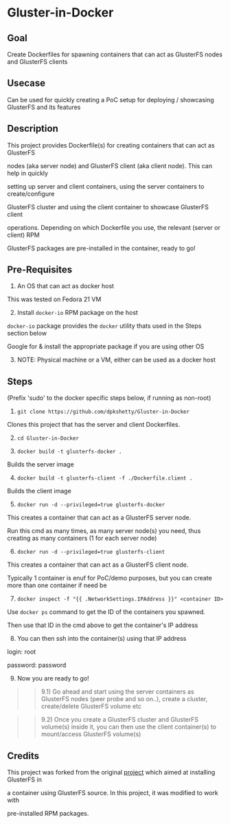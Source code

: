 Gluster-in-Docker
=================

Goal
----

Create Dockerfiles for spawning containers that can act as GlusterFS nodes and GlusterFS clients

Usecase
-------

Can be used for quickly creating a PoC setup for deploying / showcasing GlusterFS and its features

Description
-----------

This project provides Dockerfile(s) for creating containers that can act as GlusterFS

nodes (aka server node) and GlusterFS client (aka client node). This can help in quickly

setting up server and client containers, using the server containers to create/configure

GlusterFS cluster and using the client container to showcase GlusterFS client

operations. Depending on which Dockerfile you use, the relevant (server or client) RPM

GlusterFS packages are pre-installed in the container, ready to go!

Pre-Requisites
--------------

1) An OS that can act as docker host

This was tested on Fedora 21 VM

2) Install `docker-io` RPM package on the host

`docker-io` package provides the `docker` utility thats used in the Steps section below

Google for & install the appropriate package if you are using other OS

3) NOTE: Physical machine or a VM, either can be used as a docker host

Steps
-----

(Prefix 'sudo' to the docker specific steps below, if running as non-root)

1) ```git clone https://github.com/dpkshetty/Gluster-in-Docker```

Clones this project that has the server and client Dockerfiles.

2) ```cd Gluster-in-Docker```

3) ```docker build -t glusterfs-docker .```

Builds the server image

4) ```docker build -t glusterfs-client -f ./Dockerfile.client .```

Builds the client image

5) ```docker run -d --privileged=true glusterfs-docker```

This creates a container that can act as a GlusterFS server node.

Run this cmd as many times, as many server node(s) you need, thus creating as many
containers (1 for each server node)

6) ```docker run -d --privileged=true glusterfs-client```

This creates a container that can act as a GlusterFS client node.

Typically 1 container is enuf for PoC/demo purposes, but you can create
more than one container if need be

7) ```docker inspect -f "{{ .NetworkSettings.IPAddress }}" <container ID>```

Use `docker ps` command to get the ID of the containers you spawned.

Then use that ID in the cmd above to get the container's IP address

8) You can then ssh into the container(s) using that IP address

login: root

password: password

9) Now you are ready to go!

> > 9.1) Go ahead and start using the server containers as GlusterFS
         nodes (peer probe and so on..), create a cluster, create/delete GlusterFS
         volume etc

> > 9.2) Once you create a GlusterFS cluster and GlusterFS volume(s) inside it,
         you can then use the client container(s) to mount/access GlusterFS
         volume(s)

Credits
-------

This project was forked from the original [project] which aimed at installing GlusterFS in

a container using GlusterFS source. In this project, it was modified to work with

pre-installed RPM packages.

[project]: https://github.com/raghavendra-talur/Gluster-in-Docker
